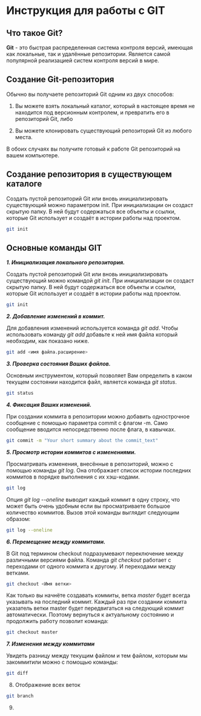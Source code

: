 # Инструкция для работы с GIT

## Что такое Git?

**Git** - это быстрая распределенная система контроля версий, имеющая как локальные, так и удалённые репозитории. Является самой популярной реализацией систем контроля версий в мире.
## Создание Git-репозитория

Обычно вы получаете репозиторий Git одним из двух способов:

1. Вы можете взять локальный каталог, который в настоящее время не находится под версионным контролем, и превратить его в репозиторий Git, либо

2. Вы можете клонировать существующий репозиторий Git из любого места.

В обоих случаях вы получите готовый к работе Git репозиторий на вашем компьютере.

## Создание репозитория в существующем каталоге

Создать пустой репозиторий Git или вновь инициализировать существующий можно параметром init. При инициализации он создаст скрытую папку. В ней будут содержаться все объекты и ссылки, которые Git использует и создаёт в истории работы над проектом.

```sh
git init
```
## Основные команды GIT

***1. Инициализация локального репозитория.***

Создать пустой репозиторий Git или вновь инициализировать существующий можно командой *git init*. При инициализации он создаст скрытую папку. В ней будут содержаться все объекты и ссылки, которые Git использует и создаёт в истории работы над проектом. 

```sh
git init
```
***2. Добавление изменений в коммит.***

Для добавления изменений используется команда *git add*. Чтобы использовать команду *git add* добавьте к ней имя файла который необходим, как показано ниже.
```sh
git add <имя файла.расширение>
```
***3. Проверка состояния Ваших файлов.***

Основным инструментом, который позволяет Вам определить в каком текущем состоянии находится файл, является команда *git status*.

```sh
git status
```
***4. Фиксация Ваших изменений.***

При создании коммита в репозитории можно добавить однострочное сообщение с помощью параметра commit с флагом -m. Само сообщение вводится непосредственно после флага, в кавычках.

```sh
git commit -m "Your short summary about the commit_text"
```
***5. Просмотр истории коммитов с изменениями.***

Просматривать изменения, внесённые в репозиторий, можно с помощью команды *git log*. Она отображает список истории последних коммитов в порядке выполнения с их хэш-кодами.

```sh
git log
```

Опция *git log --oneline* выводит каждый коммит в одну строку, что может быть очень удобным если вы просматриваете большое количество коммитов. Вызов этой команды выглядит следующим образом:

```sh
git log --oneline
```

***6. Перемещение между коммитами.***

В Git под термином checkout подразумевают переключение между различными версиями файла. Команда *git checkout* работает с переходами от одного коммита к другому. И переходами между ветками.

```sh
git checkout <Имя ветки>
```
Как только вы начнёте создавать коммиты, ветка *master* будет всегда указывать на последний коммит. Каждый раз при создании коммита указатель ветки master будет передвигаться на следующий коммит автоматически. Поэтому вернуться к актуальному состоянию и продолжить работу позволит команда:

```sh
git checkout master 
```

***7. Изменения между коммитами***

Увидеть разницу между текущим файлом и тем файлом, которым мы закоммитили можно с помощью команды:

```sh
git diff
```
8. Отображение всех веток

```sh
git branch
```

9. 